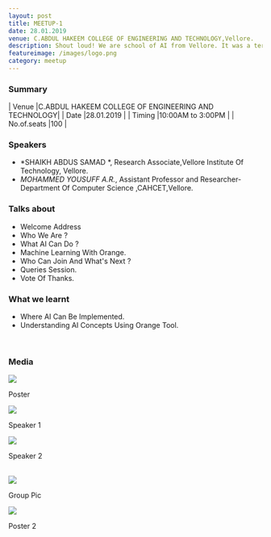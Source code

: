 ```yaml
---
layout: post
title: MEETUP-1
date: 28.01.2019   
venue: C.ABDUL HAKEEM COLLEGE OF ENGINEERING AND TECHNOLOGY,Vellore.
description: Shout loud! We are school of AI from Vellore. It was a terrific start for a community that has just started out. Expert speakers from different domains shared their experiences in AI.
featureimage: /images/logo.png
category: meetup
---
```


### Summary      
 
| Venue       |C.ABDUL HAKEEM COLLEGE OF ENGINEERING AND TECHNOLOGY|
| Date        |28.01.2019                                         |
| Timing      |10:00AM to 3:00PM                                   |
| No.of.seats |100                                                 |                             



### Speakers 

* *SHAIKH ABDUS SAMAD *, Research Associate,Vellore Institute Of Technology, Vellore. 
* *MOHAMMED YOUSUFF A.R.*, Assistant Professor and Researcher- Department Of Computer Science ,CAHCET,Vellore.

### Talks about
* Welcome Address
* Who We Are ?
* What AI Can Do ?
* Machine Learning With Orange.
* Who Can Join And What's Next ?
* Queries Session.
* Vote Of Thanks.
### What we learnt
* Where AI Can Be Implemented.
* Understanding AI Concepts Using Orange Tool.



<br>

### Media
<div class="media-wrapper">
	<div class="media-item" >
		<img src="https://drive.google.com/uc?id=1JY8i2Os6v9JhbUT0oLnr9-c-jS5H98m0" onclick="showMediaModal(this.src);"/>
		<p>Poster</p>
	</div>
	<div class="media-item" >
		<img src="https://drive.google.com/uc?id=10223T3nEdUQz_swhZ7D3Z6Sqza2UyNfB" onclick="showMediaModal(this.src);"/>
		<p>Speaker 1</p>
	</div>
	<div class="media-item" >
		<img src="https://drive.google.com/uc?id=1-z-Wd3SkI3Z5ziVDOPCVxFb0Nob2qCvZ" onclick="showMediaModal(this.src);"/>
		<p>Speaker 2</p>
	</div>
	<br>
	<div class="media-item" >
		<img src="https://drive.google.com/uc?id=11uBILFUjz1AFEs5ZXe6VTb_IDuc9gMAb" onclick="showMediaModal(this.src);"/>
		<p>Group Pic</p>
	</div>
	<div class="media-item" >
		<img src="https://drive.google.com/uc?id=1JY8i2Os6v9JhbUT0oLnr9-c-jS5H98m0" onclick="showMediaModal(this.src);"/>
		<p>Poster 2</p>
	</div>
</div>

